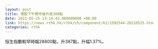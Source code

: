 ```yaml
---
layout: post
title: 港股下午開市後升逾300點
date: 2021-05-25 13:14:43.000000000 +08:00
link: https://news.rthk.hk/rthk/ch/component/k2/1592544-20210525.htm
categories: rthk
---
```


恒生指數較早時報28800點，升387點，升幅1.37%。
